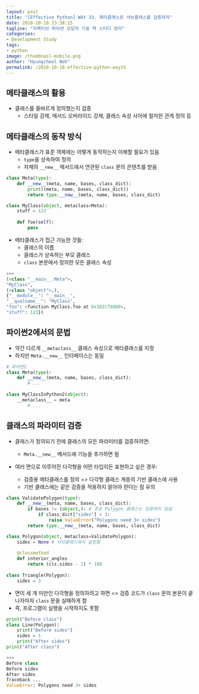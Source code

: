 ```yaml
---
layout: post
title: "[Effective Python] WAY 33. 메타클래스로 서브클래스를 검증하자"
date: 2018-10-18 13:38:15
tagline: "이펙티브 파이썬 코딩의 기술 책 스터디 정리"
categories:
- Development Study
tags:
- python
image: /thumbnail-mobile.png
author: "Hyungcheol Noh"
permalink: /2018-10-18-effective-python-way33
---
```


## 메타클래스의 활용
- 클래스를 올바르게 정의했는지 검증
  - 스타일 강제, 메서드 오버라이드 강제, 클래스 속성 사이에 철저한 관계 정의 등

## 메타클래스의 동작 방식
- 메타클래스가 표준 객체에는 어떻게 동작하는지 이해할 필요가 있음
  - `type`을 상속하여 정의
  - 자체의 `__new__` 메서드에서 연관된 `class` 문의 콘텐츠를 받음

```python
class Meta(type):
    def __new__(meta, name, bases, class_dict):
        print((meta, name, bases, class_dict))
        return type.__new__(meta, name, bases, class_dict)

class MyClass(object, metaclass=Meta):
    stuff = 123
    
    def foo(self):
        pass
```

- 메타클래스가 접근 가능한 것들:
  - 클래스의 이름
  - 클래스가 상속하는 부모 클래스
  - `class` 본문에서 정의한 모든 클래스 속성

```python
>>>
(<class "__main__.Meta">,
"MyClass",
(<class "object">,),
{"__module__": "__main__",
"__qualname__": "MyClass",
"foo": <function MyClass.foo at 0x102c7dd08>,
"stuff": 123})
```

## 파이썬2에서의 문법
- 약간 다르게 `__metaclass__` 클래스 속성으로 메타클래스를 지정
- 하지만 `Meta.__new__` 인터페이스는 동일

```python
# 파이썬2
class Meta(type):
    def __new__(meta, name, bases, class_dict):
        # ...
        
class MyClassInPython2(object):
    __metaclass__ = meta
        # ...
```

## 클래스의 파라미터 검증
- 클래스가 정의되기 전에 클래스의 모든 파라미터를 검증하려면:
  - `Meta.__new__` 메서드에 기능을 추가하면 됨

- 여러 면으로 이루어진 다각형을 어떤 타입이든 표현하고 싶은 경우:
  - 검증용 메타클래스를 정의 => 다각형 클래스 계층의 기반 클래스에 사용
  - 기반 클래스에는 같은 검증을 적용하지 말아야 한다는 점 유의

```python
class ValidatePolygon(type):
    def __new__(meta, name, bases, class_dict):
        if bases != (object,): # 추상 Polygon 클래스는 검증하지 않음
            if class_dict["sides"] < 3:
                raise ValueError("Polygons need 3+ sides")
        return type.__new__(meta, name, bases, class_dict)

class Polygon(object, metaclass=ValidatePolygon):
    sides = None # 서브클래스에서 설정함
    
    @classmethod
    def interior_angles
        return (cls.sides - 2) * 180
    
class Triangle(Polygon):
    sides = 3
```

- 면이 세 개 미만인 다각형을 정의하려고 하면 => 검증 코드가 `class` 문의 본문이 끝나자마자 `class` 문을 실패하게 함
- 즉, 프로그램이 실행을 시작하지도 못함

```python
print("Before class")
class Line(Polygon):
    print("Before sides")
    sides = 1
    print("After sides")
print("After class")

>>>
Before class
Before sides
After sides
Traceback ...
ValueError: Polygons need 3+ sides
```
